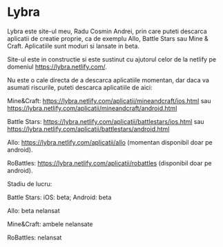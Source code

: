 # Lybra
Lybra este site-ul meu, Radu Cosmin Andrei, prin care puteti descarca aplicatii de creatie proprie, ca de exemplu Allo, Battle Stars sau Mine & Craft. Aplicatiile sunt moduri si lansate in beta.

Site-ul este in constructie si este sustinut cu ajutorul celor de la netlify pe domeniul https://lybra.netlify.com/.


Nu este o cale directa de a descarca aplicatiile momentan, dar daca va asumati riscurile, puteti descarca aplicatiile de aici:


Mine&Craft: https://lybra.netlify.com/aplicatii/mineandcraft/ios.html sau https://lybra.netlify.com/aplicatii/mineandcraft/android.html

Battle Stars: https://lybra.netlify.com/aplicatii/battlestars/ios.html sau https://lybra.netlify.com/aplicatii/battlestars/android.html

Allo: https://lybra.netlify.com/aplicatii/allo (momentan disponibil doar pe android).

RoBattles: https://lybra.netlify.com/aplicatii/robattles (disponibil doar pe android).


Stadiu de lucru:


  Battle Stars: iOS: beta; Android: beta

  Allo: beta nelansat

  Mine&Craft: ambele nelansate

  RoBattles: nelansat
